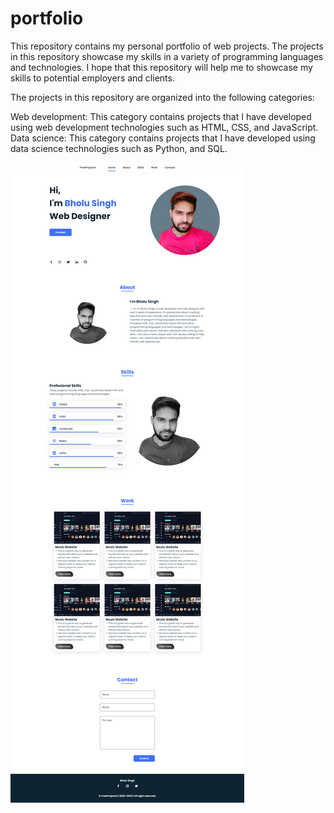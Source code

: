# portfolio
This repository contains my personal portfolio of web projects. The projects in this repository showcase my skills in a variety of programming languages and technologies. I hope that this repository will help me to showcase my skills to potential employers and clients.

The projects in this repository are organized into the following categories:

Web development: This category contains projects that I have developed using web development technologies such as HTML, CSS, and JavaScript.
Data science: This category contains projects that I have developed using data science technologies such as Python, and SQL.

<img src="https://github.com/BHOLU-SINGH/portfolio/blob/master/Output_IMG.png" />
